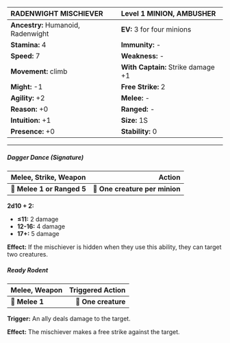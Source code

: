 | **RADENWIGHT MISCHIEVER**                | Level 1 MINION, AMBUSHER                 |
|:-----------------------------------------|:-----------------------------------------|
| **Ancestry:** Humanoid, Radenwight       | **EV:** 3 for four minions               |
| **Stamina:** 4                           | **Immunity:** -                          |
| **Speed:** 7                             | **Weakness:** -                          |
| **Movement:** climb                      | **With Captain:** Strike damage +1       |
| **Might:** -1                            | **Free Strike:** 2                       |
| **Agility:** +2                          | **Melee:** -                             |
| **Reason:** +0                           | **Ranged:** -                            |
| **Intuition:** +1                        | **Size:** 1S                             |
| **Presence:** +0                         | **Stability:** 0                         |

---

##### **Dagger Dance (Signature)**

| **Melee, Strike, Weapon**  |                     **Action** |
| -------------------------- | ------------------------------:|
| **📏 Melee 1 or Ranged 5** | **🎯 One creature per minion** |

**2d10 + 2:**
- **≤11:** 2 damage
- **12-16:** 4 damage
- **17+:** 5 damage

**Effect:** If the mischiever is hidden when they use this ability, they can target two creatures.

##### **Ready Rodent**

| **Melee, Weapon** | **Triggered Action** |
| ----------------- | --------------------:|
| **📏 Melee 1**    |  **🎯 One creature** |

**Trigger:** An ally deals damage to the target.

**Effect:** The mischiever makes a free strike against the target.
